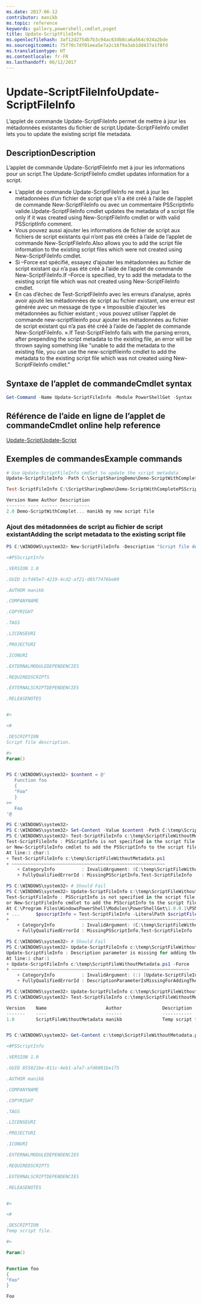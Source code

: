 ```yaml
---
ms.date: 2017-06-12
contributor: manikb
ms.topic: reference
keywords: gallery,powershell,cmdlet,psget
title: Update-ScriptFileInfo
ms.openlocfilehash: 3af12d2754b7b3c94ac63db8ca6a564c924a2bde
ms.sourcegitcommit: 75f70c7df01eea5e7a2c16f9a3ab1dd437a1f8fd
ms.translationtype: HT
ms.contentlocale: fr-FR
ms.lasthandoff: 06/12/2017
---
```

# <a name="update-scriptfileinfo"></a><span data-ttu-id="b42f6-103">Update-ScriptFileInfo</span><span class="sxs-lookup"><span data-stu-id="b42f6-103">Update-ScriptFileInfo</span></span>

<span data-ttu-id="b42f6-104">L’applet de commande Update-ScriptFileInfo permet de mettre à jour les métadonnées existantes du fichier de script.</span><span class="sxs-lookup"><span data-stu-id="b42f6-104">Update-ScriptFileInfo cmdlet lets you to update the existing script file metadata.</span></span>

## <a name="description"></a><span data-ttu-id="b42f6-105">Description</span><span class="sxs-lookup"><span data-stu-id="b42f6-105">Description</span></span>

<span data-ttu-id="b42f6-106">L’applet de commande Update-ScriptFileInfo met à jour les informations pour un script.</span><span class="sxs-lookup"><span data-stu-id="b42f6-106">The Update-ScriptFileInfo cmdlet updates information for a script.</span></span>
- <span data-ttu-id="b42f6-107">L’applet de commande Update-ScriptFileInfo ne met à jour les métadonnées d’un fichier de script que s’il a été créé à l’aide de l’applet de commande New-ScriptFileInfo ou avec un commentaire PSScriptInfo valide.</span><span class="sxs-lookup"><span data-stu-id="b42f6-107">Update-ScriptFileInfo cmdlet updates the metadata of a script file only if it was created using New-ScriptFileInfo cmdlet or with valid PSScriptInfo comment.</span></span>
- <span data-ttu-id="b42f6-108">Vous pouvez aussi ajouter les informations de fichier de script aux fichiers de script existants qui n’ont pas été créés à l’aide de l’applet de commande New-ScriptFileInfo.</span><span class="sxs-lookup"><span data-stu-id="b42f6-108">Also allows you to add the script file information to the existing script files which were not created using New-ScriptFileInfo cmdlet.</span></span>
- <span data-ttu-id="b42f6-109">Si –Force est spécifié, essayez d’ajouter les métadonnées au fichier de script existant qui n’a pas été créé à l’aide de l’applet de commande New-ScriptFileInfo.</span><span class="sxs-lookup"><span data-stu-id="b42f6-109">If –Force is specified, try to add the metadata to the existing script file which was not created using New-ScriptFileInfo cmdlet.</span></span>
- <span data-ttu-id="b42f6-110">En cas d’échec de Test-ScriptFileInfo avec les erreurs d’analyse, après avoir ajouté les métadonnées de script au fichier existant, une erreur est générée avec un message de type « Impossible d’ajouter les métadonnées au fichier existant ; vous pouvez utiliser l’applet de commande new-scriptfileinfo pour ajouter les métadonnées au fichier de script existant qui n’a pas été créé à l’aide de l’applet de commande New-ScriptFileInfo. ».</span><span class="sxs-lookup"><span data-stu-id="b42f6-110">If Test-ScriptFileInfo fails with the parsing errors, after prepending the script metadata to the existing file, an error will be thrown saying something like "unable to add the metadata to the existing file, you can use the new-scriptfileinfo cmdlet to add the metadata to the existing script file which was not created using New-ScriptFileInfo cmdlet."</span></span>

## <a name="cmdlet-syntax"></a><span data-ttu-id="b42f6-111">Syntaxe de l’applet de commande</span><span class="sxs-lookup"><span data-stu-id="b42f6-111">Cmdlet syntax</span></span>

```powershell
Get-Command -Name Update-ScriptFileInfo -Module PowerShellGet -Syntax
```
## <a name="cmdlet-online-help-reference"></a><span data-ttu-id="b42f6-112">Référence de l’aide en ligne de l’applet de commande</span><span class="sxs-lookup"><span data-stu-id="b42f6-112">Cmdlet online help reference</span></span>

[<span data-ttu-id="b42f6-113">Update-Script</span><span class="sxs-lookup"><span data-stu-id="b42f6-113">Update-Script</span></span>](http://go.microsoft.com/fwlink/?LinkId=619793)

## <a name="example-commands"></a><span data-ttu-id="b42f6-114">Exemples de commandes</span><span class="sxs-lookup"><span data-stu-id="b42f6-114">Example commands</span></span>

```powershell
# Use Update-ScriptFileInfo cmdlet to update the script metadata
Update-ScriptFileInfo -Path C:\ScriptSharingDemo\Demo-ScriptWithCompletePSScriptInfo.ps1 -Version 2.0

Test-ScriptFileInfo C:\ScriptSharingDemo\Demo-ScriptWithCompletePSScriptInfo.ps1

Version Name Author Description
------- ---- ------ -----------
2.0 Demo-ScriptWithComplet... manikb my new script file
```


### <a name="adding-the-script-metadata-to-the-existing-script-file"></a><span data-ttu-id="b42f6-115">Ajout des métadonnées de script au fichier de script existant</span><span class="sxs-lookup"><span data-stu-id="b42f6-115">Adding the script metadata to the existing script file</span></span>

```powershell
PS C:\WINDOWS\system32> New-ScriptFileInfo -Description "Script file description." -PassThru

<#PSScriptInfo

.VERSION 1.0

.GUID 1cfd45e7-4219-4cd2-af21-d8577476be09

.AUTHOR manikb

.COMPANYNAME

.COPYRIGHT

.TAGS

.LICENSEURI

.PROJECTURI

.ICONURI

.EXTERNALMODULEDEPENDENCIES

.REQUIREDSCRIPTS

.EXTERNALSCRIPTDEPENDENCIES

.RELEASENOTES


#>

<#

.DESCRIPTION
Script file description.

#>
Param()


PS C:\WINDOWS\system32> $content = @'
   Function foo
   {
   "Foo"
   }
>>
   Foo
'@

PS C:\WINDOWS\system32>
PS C:\WINDOWS\system32> Set-Content -Value $content -Path C:\temp\ScriptFileWithoutMetadata.ps1 -Force
PS C:\WINDOWS\system32> Test-ScriptFileInfo c:\temp\ScriptFileWithoutMetadata.ps1
Test-ScriptFileInfo : PSScriptInfo is not specified in the script file 'C:\temp\ScriptFileWithoutMetadata.ps1', use the Update-ScriptFileInfo with -Force 
or New-ScriptFileInfo cmdlet to add the PSScriptInfo to the script file.
At line:1 char:1
+ Test-ScriptFileInfo c:\temp\ScriptFileWithoutMetadata.ps1
+ ~~~~~~~~~~~~~~~~~~~~~~~~~~~~~~~~~~~~~~~~~~~~~~~~~~~~~~~~~
    + CategoryInfo          : InvalidArgument: (C:\temp\ScriptFileWithoutMetadata.ps1:String) [Test-ScriptFileInfo], ArgumentException
    + FullyQualifiedErrorId : MissingPSScriptInfo,Test-ScriptFileInfo

PS C:\WINDOWS\system32> # Should Fail
PS C:\WINDOWS\system32> Update-ScriptFileInfo c:\temp\ScriptFileWithoutMetadata.ps1
Test-ScriptFileInfo : PSScriptInfo is not specified in the script file 'C:\temp\ScriptFileWithoutMetadata.ps1', use the Update-ScriptFileInfo with -Force 
or New-ScriptFileInfo cmdlet to add the PSScriptInfo to the script file.
At C:\Program Files\WindowsPowerShell\Modules\PowerShellGet\1.0.0.1\PSModule.psm1:4704 char:29
+ ...      $psscriptInfo = Test-ScriptFileInfo -LiteralPath $scriptFilePath
+                          ~~~~~~~~~~~~~~~~~~~~~~~~~~~~~~~~~~~~~~~~~~~~~~~~
    + CategoryInfo          : InvalidArgument: (C:\temp\ScriptFileWithoutMetadata.ps1:String) [Test-ScriptFileInfo], ArgumentException
    + FullyQualifiedErrorId : MissingPSScriptInfo,Test-ScriptFileInfo

PS C:\WINDOWS\system32> # Should Fail
PS C:\WINDOWS\system32> Update-ScriptFileInfo c:\temp\ScriptFileWithoutMetadata.ps1 -Force
Update-ScriptFileInfo : Description parameter is missing for adding the metadata to script file. Try again after specifying the description.
At line:1 char:1
+ Update-ScriptFileInfo c:\temp\ScriptFileWithoutMetadata.ps1 -Force
+ ~~~~~~~~~~~~~~~~~~~~~~~~~~~~~~~~~~~~~~~~~~~~~~~~~~~~~~~~~~~~~~~~~~
    + CategoryInfo          : InvalidArgument: (:) [Update-ScriptFileInfo], ArgumentException
    + FullyQualifiedErrorId : DescriptionParameterIsMissingForAddingTheScriptFileInfo,Update-ScriptFileInfo

PS C:\WINDOWS\system32> Update-ScriptFileInfo c:\temp\ScriptFileWithoutMetadata.ps1 -Force -Description "Temp script file."
PS C:\WINDOWS\system32> Test-ScriptFileInfo c:\temp\ScriptFileWithoutMetadata.ps1

Version    Name                      Author               Description
-------    ----                      ------               -----------
1.0        ScriptFileWithoutMetadata manikb               Temp script file.


PS C:\WINDOWS\system32> Get-Content c:\temp\ScriptFileWithoutMetadata.ps1

<#PSScriptInfo

.VERSION 1.0

.GUID 855821be-811c-4eb1-a7a7-afd6081be175

.AUTHOR manikb

.COMPANYNAME

.COPYRIGHT

.TAGS

.LICENSEURI

.PROJECTURI

.ICONURI

.EXTERNALMODULEDEPENDENCIES

.REQUIREDSCRIPTS

.EXTERNALSCRIPTDEPENDENCIES

.RELEASENOTES


#>

<#

.DESCRIPTION
Temp script file.

#>

Param()


Function foo
{
"Foo"
}

Foo

```

